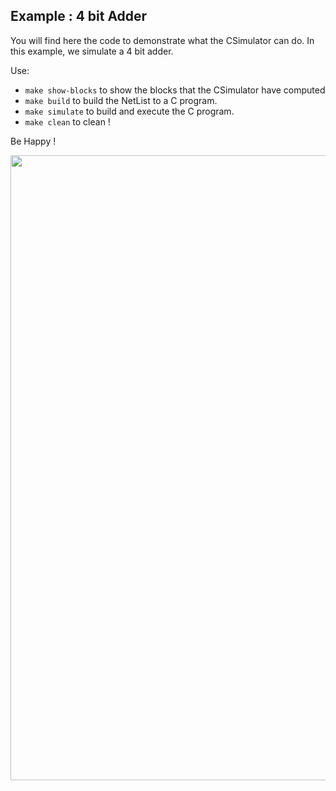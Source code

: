 ## Example : 4 bit Adder
You will find here the code to demonstrate what the CSimulator can do.
In this example, we simulate a 4 bit adder.

Use:
- `make show-blocks` to show the blocks that the CSimulator have computed
- `make build` to build the NetList to a C program.
- `make simulate` to build and execute the C program.
- `make clean` to clean !

Be Happy !

<p align="center">
  <img src="https://github.com/CPUlm/Meta/assets/125741538/4c5419a2-516f-4612-8dc4-9caec6db764a" width="1000"/>
</p>
